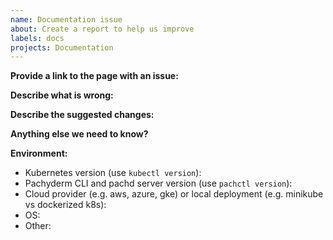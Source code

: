 ```yaml
---
name: Documentation issue
about: Create a report to help us improve
labels: docs
projects: Documentation
---
```

<!-- This form is for documentation issues! 

If you're looking for help, please check:

Docs: http://docs.pachyderm.com
Slack: http://slack.pachyderm.io/

-->

**Provide a link to the page with an issue:**

**Describe what is wrong:**

**Describe the suggested changes:**

**Anything else we need to know?**

**Environment:**
- Kubernetes version (use `kubectl version`):
- Pachyderm CLI and pachd server version (use `pachctl version`):
- Cloud provider (e.g. aws, azure, gke) or local deployment (e.g. minikube vs dockerized k8s):
- OS:
- Other:
